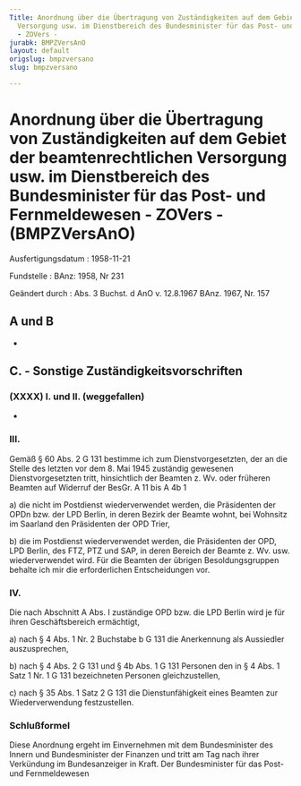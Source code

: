 ```yaml
---
Title: Anordnung über die Übertragung von Zuständigkeiten auf dem Gebiet der beamtenrechtlichen
  Versorgung usw. im Dienstbereich des Bundesminister für das Post- und Fernmeldewesen
  - ZOVers -
jurabk: BMPZVersAnO
layout: default
origslug: bmpzversano
slug: bmpzversano

---
```


# Anordnung über die Übertragung von Zuständigkeiten auf dem Gebiet der beamtenrechtlichen Versorgung usw. im Dienstbereich des Bundesminister für das Post- und Fernmeldewesen - ZOVers - (BMPZVersAnO)

Ausfertigungsdatum
:   1958-11-21

Fundstelle
:   BAnz: 1958, Nr 231

Geändert durch
:   Abs. 3 Buchst. d AnO v. 12.8.1967 BAnz. 1967, Nr. 157


## A und B

-


## C. - Sonstige Zuständigkeitsvorschriften



### (XXXX) I. und II. (weggefallen)

-


### III.

Gemäß § 60 Abs. 2 G 131 bestimme ich zum Dienstvorgesetzten, der an die Stelle des letzten vor dem 8. Mai 1945 zuständig gewesenen Dienstvorgesetzten tritt, hinsichtlich der Beamten z. Wv. oder früheren Beamten auf Widerruf der BesGr. A 11 bis A 4b 1

a)  die nicht im Postdienst wiederverwendet werden, die Präsidenten der OPDn bzw. der LPD Berlin, in deren Bezirk der Beamte wohnt, bei Wohnsitz im Saarland den Präsidenten der OPD Trier,


b)  die im Postdienst wiederverwendet werden, die Präsidenten der OPD, LPD Berlin, des FTZ, PTZ und SAP, in deren Bereich der Beamte z. Wv. usw. wiederverwendet wird. Für die Beamten der übrigen Besoldungsgruppen behalte ich mir die erforderlichen Entscheidungen vor.





### IV.

Die nach Abschnitt A Abs. I zuständige OPD bzw. die LPD Berlin wird je für ihren Geschäftsbereich ermächtigt,

a)  nach § 4 Abs. 1 Nr. 2 Buchstabe b G 131 die Anerkennung als Aussiedler auszusprechen,


b)  nach § 4 Abs. 2 G 131 und § 4b Abs. 1 G 131 Personen den in § 4 Abs. 1 Satz 1 Nr. 1 G 131 bezeichneten Personen gleichzustellen,


c)  nach § 35 Abs. 1 Satz 2 G 131 die Dienstunfähigkeit eines Beamten zur Wiederverwendung festzustellen.





### Schlußformel

Diese Anordnung ergeht im Einvernehmen mit dem Bundesminister des Innern und Bundesminister der Finanzen und tritt am Tag nach ihrer Verkündung im Bundesanzeiger in Kraft.
Der Bundesminister für das Post- und Fernmeldewesen

